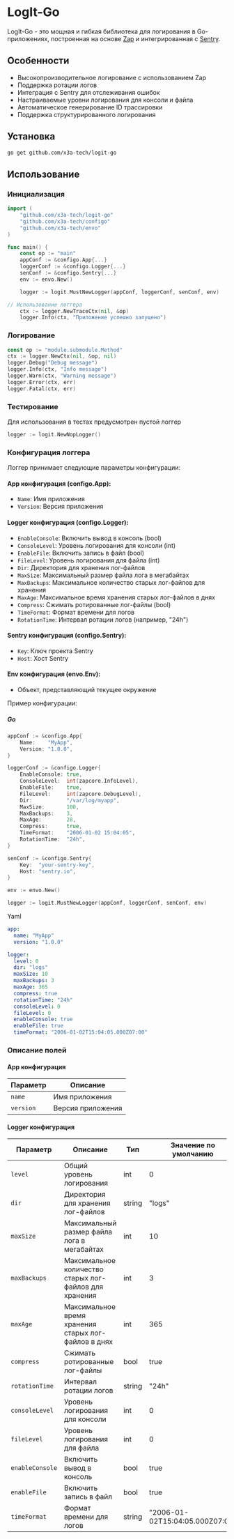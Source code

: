 # LogIt-Go

LogIt-Go - это мощная и гибкая библиотека для логирования в Go-приложениях, построенная на основе [Zap](https://github.com/uber-go/zap) и интегрированная с [Sentry](https://sentry.io/).

## Особенности

- Высокопроизводительное логирование с использованием Zap
- Поддержка ротации логов
- Интеграция с Sentry для отслеживания ошибок
- Настраиваемые уровни логирования для консоли и файла
- Автоматическое генерирование ID трассировки
- Поддержка структурированного логирования

## Установка

```bash
go get github.com/x3a-tech/logit-go
```

## Использование
### Инициализация
```go
import (
    "github.com/x3a-tech/logit-go"
    "github.com/x3a-tech/configo"
    "github.com/x3a-tech/envo"
)

func main() {
    const op := "main"
    appConf := &configo.App{...}
    loggerConf := &configo.Logger{...}
    senConf := &configo.Sentry{...}
    env := envo.New()

    logger := logit.MustNewLogger(appConf, loggerConf, senConf, env)

// Использование логгера
    ctx := logger.NewTraceCtx(nil, &op)
    logger.Info(ctx, "Приложение успешно запущено")
```

### Логирование
```go
const op := "module.submodule.Method"
ctx := logger.NewCtx(nil, &op, nil)
logger.Debug("Debug message")
logger.Info(ctx, "Info message")
logger.Warn(ctx, "Warning message")
logger.Error(ctx, err)
logger.Fatal(ctx, err)
```

### Тестирование

Для использования в тестах предусмотрен пустой логгер

```go
logger := logit.NewNopLogger()
```

### Конфигурация логгера

Логгер принимает следующие параметры конфигурации:

#### App конфигурация (configo.App):
- `Name`: Имя приложения
- `Version`: Версия приложения

#### Logger конфигурация (configo.Logger):
- `EnableConsole`: Включить вывод в консоль (bool)
- `ConsoleLevel`: Уровень логирования для консоли (int)
- `EnableFile`: Включить запись в файл (bool)
- `FileLevel`: Уровень логирования для файла (int)
- `Dir`: Директория для хранения лог-файлов
- `MaxSize`: Максимальный размер файла лога в мегабайтах
- `MaxBackups`: Максимальное количество старых лог-файлов для хранения
- `MaxAge`: Максимальное время хранения старых лог-файлов в днях
- `Compress`: Сжимать ротированные лог-файлы (bool)
- `TimeFormat`: Формат времени для логов
- `RotationTime`: Интервал ротации логов (например, "24h")

#### Sentry конфигурация (configo.Sentry):
- `Key`: Ключ проекта Sentry
- `Host`: Хост Sentry

#### Env конфигурация (envo.Env):
- Объект, представляющий текущее окружение

Пример конфигурации:
##### Go
```go
appConf := &configo.App{
    Name:    "MyApp",
    Version: "1.0.0",
}

loggerConf := &configo.Logger{
    EnableConsole: true,
    ConsoleLevel:  int(zapcore.InfoLevel),
    EnableFile:    true,
    FileLevel:     int(zapcore.DebugLevel),
    Dir:           "/var/log/myapp",
    MaxSize:       100,
    MaxBackups:    3,
    MaxAge:        28,
    Compress:      true,
    TimeFormat:    "2006-01-02 15:04:05",
    RotationTime:  "24h",
}

senConf := &configo.Sentry{
    Key:  "your-sentry-key",
    Host: "sentry.io",
}

env := envo.New()

logger := logit.MustNewLogger(appConf, loggerConf, senConf, env)
```

Yaml

```yaml
app:
  name: "MyApp"
  version: "1.0.0"

logger:
  level: 0
  dir: "logs"
  maxSize: 10
  maxBackups: 3
  maxAge: 365
  compress: true
  rotationTime: "24h"
  consoleLevel: 0
  fileLevel: 0
  enableConsole: true
  enableFile: true
  timeFormat: "2006-01-02T15:04:05.000Z07:00"
```


### Описание полей
#### App конфигурация

| Параметр | Описание |
|----------|----------|
| `name`   | Имя приложения |
| `version`| Версия приложения |

#### Logger конфигурация

| Параметр | Описание | Тип | Значение по умолчанию |
|----------|----------|-----|------------------------|
| `level` | Общий уровень логирования | int | 0 |
| `dir` | Директория для хранения лог-файлов | string | "logs" |
| `maxSize` | Максимальный размер файла лога в мегабайтах | int | 10 |
| `maxBackups` | Максимальное количество старых лог-файлов для хранения | int | 3 |
| `maxAge` | Максимальное время хранения старых лог-файлов в днях | int | 365 |
| `compress` | Сжимать ротированные лог-файлы | bool | true |
| `rotationTime` | Интервал ротации логов | string | "24h" |
| `consoleLevel` | Уровень логирования для консоли | int | 0 |
| `fileLevel` | Уровень логирования для файла | int | 0 |
| `enableConsole` | Включить вывод в консоль | bool | true |
| `enableFile` | Включить запись в файл | bool | true |
| `timeFormat` | Формат времени для логов | string | "2006-01-02T15:04:05.000Z07:00" |